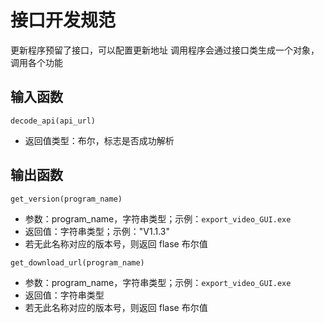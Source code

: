 # 接口开发规范

更新程序预留了接口，可以配置更新地址
调用程序会通过接口类生成一个对象，调用各个功能

## 输入函数

 `decode_api(api_url)`

 - 返回值类型：布尔，标志是否成功解析

## 输出函数

 `get_version(program_name)`
 - 参数：program_name，字符串类型；示例：`export_video_GUI.exe`
 - 返回值：字符串类型；示例："V1.1.3"
 - 若无此名称对应的版本号，则返回 flase 布尔值

 `get_download_url(program_name)`
 - 参数：program_name，字符串类型；示例：`export_video_GUI.exe`
 - 返回值：字符串类型
 - 若无此名称对应的版本号，则返回 flase 布尔值